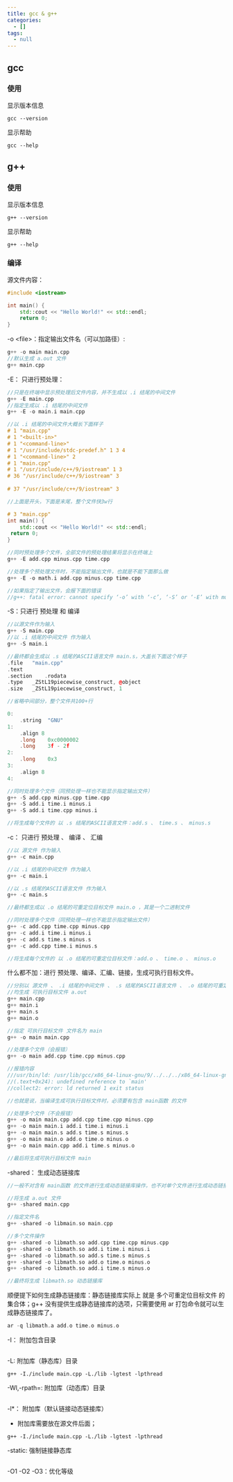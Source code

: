 ```yaml
---
title: gcc & g++
categories:
  - []
tags:
  - null
---
```


<!--more-->

## gcc
### 使用
显示版本信息
```
gcc --version
```

显示帮助
```
gcc --help
```

## g++
### 使用
显示版本信息
```
g++ --version
```

显示帮助
```
g++ --help
```
### 编译
源文件内容：
```cpp
#include <iostream>

int main() {
    std::cout << "Hello World!" << std::endl;
    return 0;
}
```
-o \<file\>：指定输出文件名（可以加路径）: 
```c
g++ -o main main.cpp
//默认生成 a.out 文件
g++ main.cpp
```
-E： 只进行预处理：
```cpp
//只是在终端中显示预处理后文件内容，并不生成以 .i 结尾的中间文件
g++ -E main.cpp
//指定生成以 .i 结尾的中间文件
g++ -E -o main.i main.cpp

//以 .i 结尾的中间文件大概长下面样子
# 1 "main.cpp"
# 1 "<built-in>"
# 1 "<command-line>"
# 1 "/usr/include/stdc-predef.h" 1 3 4
# 1 "<command-line>" 2
# 1 "main.cpp"
# 1 "/usr/include/c++/9/iostream" 1 3
# 36 "/usr/include/c++/9/iostream" 3
       
# 37 "/usr/include/c++/9/iostream" 3

//上面是开头，下面是末尾，整个文件快3w行

# 3 "main.cpp"
int main() {
    std::cout << "Hello World!" << std::endl;
 return 0;
}

//同时预处理多个文件，全部文件的预处理结果将显示在终端上
g++ -E add.cpp minus.cpp time.cpp

//处理多个预处理文件时，不能指定输出文件，也就是不能下面那么做
g++ -E -o math.i add.cpp minus.cpp time.cpp

//如果指定了输出文件，会报下面的错误
//g++: fatal error: cannot specify ‘-o’ with ‘-c’, ‘-S’ or ‘-E’ with multiple files
```

-S：只进行 预处理 和 编译
```cpp
//以源文件作为输入
g++ -S main.cpp
//以 .i 结尾的中间文件 作为输入
g++ -S main.i

//最终都会生成以 .s 结尾的ASCII语言文件 main.s，大盖长下面这个样子
.file	"main.cpp"
.text
.section	.rodata
.type	_ZStL19piecewise_construct, @object
.size	_ZStL19piecewise_construct, 1

//省略中间部分，整个文件共100+行

0:
	.string	 "GNU"
1:
	.align 8
	.long	 0xc0000002
	.long	 3f - 2f
2:
	.long	 0x3
3:
	.align 8
4:

//同时处理多个文件（同预处理一样也不能显示指定输出文件）
g++ -S add.cpp minus.cpp time.cpp
g++ -S add.i time.i minus.i
g++ -S add.i time.cpp minus.i

//将生成每个文件的 以 .s 结尾的ASCII语言文件：add.s 、 time.s 、 minus.s

```

-c： 只进行 预处理 、 编译 、 汇编
```cpp
//以 源文件 作为输入
g++ -c main.cpp

//以 .i 结尾的中间文件 作为输入
g++ -c main.i

//以 .s 结尾的ASCII语言文件 作为输入
g++ -c main.s

//最终都生成以 .o 结尾的可重定位目标文件 main.o ，其是一个二进制文件

//同时处理多个文件（同预处理一样也不能显示指定输出文件）
g++ -c add.cpp time.cpp minus.cpp
g++ -c add.i time.i minus.i
g++ -c add.s time.s minus.s
g++ -c add.cpp time.i minus.s

//将生成每个文件的 以 .o 结尾的可重定位目标文件：add.o 、 time.o 、 minus.o
```

什么都不加：进行 预处理、编译、汇编、链接，生成可执行目标文件。
```cpp
//分别以 源文件 、 .i 结尾的中间文件 、 .s 结尾的ASCII语言文件 、 .o 结尾的可重定位目标文件作为输入
//均生成 可执行目标文件 a.out
g++ main.cpp
g++ main.i
g++ main.s
g++ main.o

//指定 可执行目标文件 文件名为 main
g++ -o main main.cpp

//处理多个文件（会报错）
g++ -o main add.cpp time.cpp minus.cpp

//报错内容
///usr/bin/ld: /usr/lib/gcc/x86_64-linux-gnu/9/../../../x86_64-linux-gnu/Scrt1.o: in function `_start':
//(.text+0x24): undefined reference to `main'
//collect2: error: ld returned 1 exit status

//也就是说，当编译生成可执行目标文件时，必须要有包含 main函数 的文件

//处理多个文件（不会报错）
g++ -o main main.cpp add.cpp time.cpp minus.cpp
g++ -o main main.i add.i time.i minus.i
g++ -o main main.s add.s time.s minus.s
g++ -o main main.o add.o time.o minus.o
g++ -o main main.cpp add.i time.s minus.o

//最后将生成可执行目标文件 main
```

-shared： 生成动态链接库
```cpp
//一般不对含有 main函数 的文件进行生成动态链接库操作，也不对单个文件进行生成动态链接库操作，但这样做都是没问题的，不会报错

//将生成 a.out 文件
g++ -shared main.cpp

//指定文件名
g++ -shared -o libmain.so main.cpp

//多个文件操作
g++ -shared -o libmath.so add.cpp time.cpp minus.cpp
g++ -shared -o libmath.so add.i time.i minus.i
g++ -shared -o libmath.so add.s time.s minus.s
g++ -shared -o libmath.so add.o time.o minus.o
g++ -shared -o libmath.so add.i time.s minus.o

//最终将生成 libmath.so 动态链接库
```

顺便提下如何生成静态链接库：静态链接库实际上 就是 多个可重定位目标文件 的集合体；g++ 没有提供生成静态链接库的选项，只需要使用 ar 打包命令就可以生成静态链接库了。
```cpp
ar -q libmath.a add.o time.o minus.o
```

-I： 附加包含目录
```
```

-L: 附加库（静态库）目录
```
g++ -I./include main.cpp -L./lib -lgtest -lpthread
```

-Wl,-rpath=: 附加库（动态库）目录
```
```

-l*： 附加库（默认链接动态链接库）
- 附加库需要放在源文件后面；
```
g++ -I./include main.cpp -L./lib -lgtest -lpthread
```

-static: 强制链接静态库
```
```

-O1 -O2 -O3：优化等级
```
```



